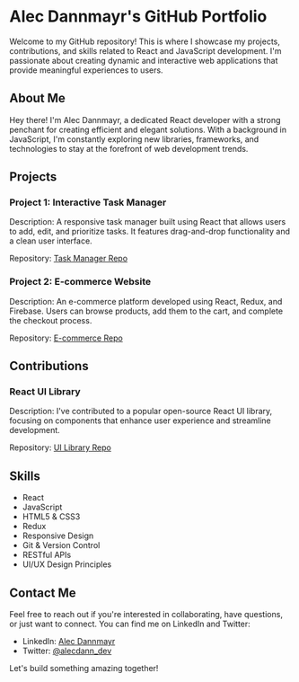 # Alec Dannmayr's GitHub Portfolio

Welcome to my GitHub repository! This is where I showcase my projects, contributions, and skills related to React and JavaScript development. I'm passionate about creating dynamic and interactive web applications that provide meaningful experiences to users.

## About Me

Hey there! I'm Alec Dannmayr, a dedicated React developer with a strong penchant for creating efficient and elegant solutions. With a background in JavaScript, I'm constantly exploring new libraries, frameworks, and technologies to stay at the forefront of web development trends.

## Projects

### Project 1: Interactive Task Manager

Description: A responsive task manager built using React that allows users to add, edit, and prioritize tasks. It features drag-and-drop functionality and a clean user interface.

Repository: [Task Manager Repo](https://github.com/alecdannmayr/task-manager)

### Project 2: E-commerce Website

Description: An e-commerce platform developed using React, Redux, and Firebase. Users can browse products, add them to the cart, and complete the checkout process.

Repository: [E-commerce Repo](https://github.com/alecdannmayr/e-commerce-website)

## Contributions

### React UI Library

Description: I've contributed to a popular open-source React UI library, focusing on components that enhance user experience and streamline development.

Repository: [UI Library Repo](https://github.com/ui-library/react-components)

## Skills

- React
- JavaScript
- HTML5 & CSS3
- Redux
- Responsive Design
- Git & Version Control
- RESTful APIs
- UI/UX Design Principles

## Contact Me

Feel free to reach out if you're interested in collaborating, have questions, or just want to connect. You can find me on LinkedIn and Twitter:

- LinkedIn: [Alec Dannmayr](https://www.linkedin.com/in/alecdannmayr)
- Twitter: [@alecdann_dev](https://twitter.com/alecdann_dev)

Let's build something amazing together!
